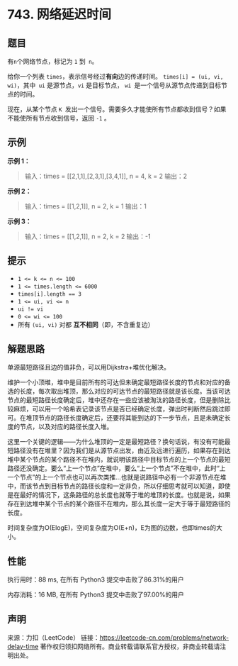 # 743. 网络延迟时间

## 题目

有` n `个网络节点，标记为 `1` 到` n`。

给你一个列表 `times`，表示信号经过**有向**边的传递时间。 `times[i] = (ui, vi, wi)`，其中` ui` 是源节点，`vi` 是目标节点， `wi `是一个信号从源节点传递到目标节点的时间。

现在，从某个节点 `K `发出一个信号。需要多久才能使所有节点都收到信号？如果不能使所有节点收到信号，返回 `-1` 。

## 示例

**示例 1：**

> 输入：times = [[2,1,1],[2,3,1],[3,4,1]], n = 4, k = 2
> 输出：2

**示例 2：**

> 输入：times = [[1,2,1]], n = 2, k = 1
> 输出：1

**示例 3：**

>输入：times = [[1,2,1]], n = 2, k = 2
>输出：-1

## 提示

* `1 <= k <= n <= 100`
* `1 <= times.length <= 6000`
* `times[i].length == 3`
* `1 <= ui, vi <= n`
* `ui != vi`
* `0 <= wi <= 100`
* 所有 `(ui, vi)` 对都 **互不相同**（即，不含重复边）

## 解题思路

单源最短路径且边的值非负，可以用Dijkstra+堆优化解决。

维护一个小顶堆，堆中是目前所有的可达但未确定最短路径长度的节点和对应的备选的长度，每次取出堆顶，那么对应的可达节点的最短路径就是该长度。当该可达节点的最短路径长度确定后，堆中还存在一些应该被淘汰的路径长度，但是删除比较麻烦，可以用一个哈希表记录该节点是否已经确定长度，弹出时判断然后跳过即可。在堆顶节点的路径长度确定后，还要将其能到达的下一步节点，且是未确定长度的节点，以及对应的路径长度入堆。

这里一个关键的逻辑——为什么堆顶的一定是最短路径？换句话说，有没有可能最短路径没有在堆里？因为我们是从源节点出发，由近及远进行遍历，如果存在到达堆中某个节点的某个路径不在堆内，就说明该路径中目标节点的上一个节点的最短路径还没确定。要么“上一个节点”在堆中，要么“上一个节点”不在堆中，此时“上一个节点”的上一个节点也可以再次类推...也就是说路径中必有一个非源节点在堆中，而该节点到目标节点的路径长度和一定非负，所以仔细思考就可以知道，即使是在最好的情况下，这条路径的总长度也就等于堆的堆顶的长度。也就是说，如果存在到达堆中某个节点的某个路径不在堆内，那么其长度一定大于等于最短路径的长度。

时间复杂度为O(ElogE)，空间复杂度为O(E+n)，E为图的边数，也即times的大小。

## 性能

执行用时：88 ms, 在所有 Python3 提交中击败了86.31%的用户

内存消耗：16 MB, 在所有 Python3 提交中击败了97.00%的用户

## 声明

来源：力扣（LeetCode）
链接：https://leetcode-cn.com/problems/network-delay-time
著作权归领扣网络所有。商业转载请联系官方授权，非商业转载请注明出处。

